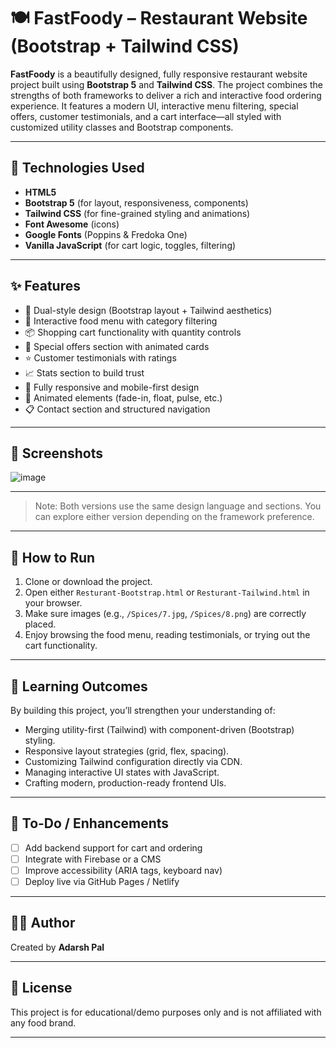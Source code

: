 # 🍽️ FastFoody – Restaurant Website (Bootstrap + Tailwind CSS)

**FastFoody** is a beautifully designed, fully responsive restaurant website project built using **Bootstrap 5** and **Tailwind CSS**. The project combines the strengths of both frameworks to deliver a rich and interactive food ordering experience. It features a modern UI, interactive menu filtering, special offers, customer testimonials, and a cart interface—all styled with customized utility classes and Bootstrap components.

---

## 🔧 Technologies Used

- **HTML5**
- **Bootstrap 5** (for layout, responsiveness, components)
- **Tailwind CSS** (for fine-grained styling and animations)
- **Font Awesome** (icons)
- **Google Fonts** (Poppins & Fredoka One)
- **Vanilla JavaScript** (for cart logic, toggles, filtering)

---

## ✨ Features

- 🎨 Dual-style design (Bootstrap layout + Tailwind aesthetics)
- 🍕 Interactive food menu with category filtering
- 📦 Shopping cart functionality with quantity controls
- 💸 Special offers section with animated cards
- ⭐ Customer testimonials with ratings
- 📈 Stats section to build trust
- 📱 Fully responsive and mobile-first design
- 🎥 Animated elements (fade-in, float, pulse, etc.)
- 📋 Contact section and structured navigation

---

## 📸 Screenshots
![image](https://github.com/user-attachments/assets/f3d69c59-270a-4f25-9eae-cf83d758c64c)


---

> Note: Both versions use the same design language and sections. You can explore either version depending on the framework preference.

---

## 🚀 How to Run

1. Clone or download the project.
2. Open either `Resturant-Bootstrap.html` or `Resturant-Tailwind.html` in your browser.
3. Make sure images (e.g., `/Spices/7.jpg`, `/Spices/8.png`) are correctly placed.
4. Enjoy browsing the food menu, reading testimonials, or trying out the cart functionality.

---

## 🎯 Learning Outcomes

By building this project, you’ll strengthen your understanding of:

- Merging utility-first (Tailwind) with component-driven (Bootstrap) styling.
- Responsive layout strategies (grid, flex, spacing).
- Customizing Tailwind configuration directly via CDN.
- Managing interactive UI states with JavaScript.
- Crafting modern, production-ready frontend UIs.

---

## 📝 To-Do / Enhancements

- [ ] Add backend support for cart and ordering
- [ ] Integrate with Firebase or a CMS
- [ ] Improve accessibility (ARIA tags, keyboard nav)
- [ ] Deploy live via GitHub Pages / Netlify

---

## 🙋‍♂️ Author

Created by **Adarsh Pal** 

---

## 📄 License

This project is for educational/demo purposes only and is not affiliated with any food brand.

---

